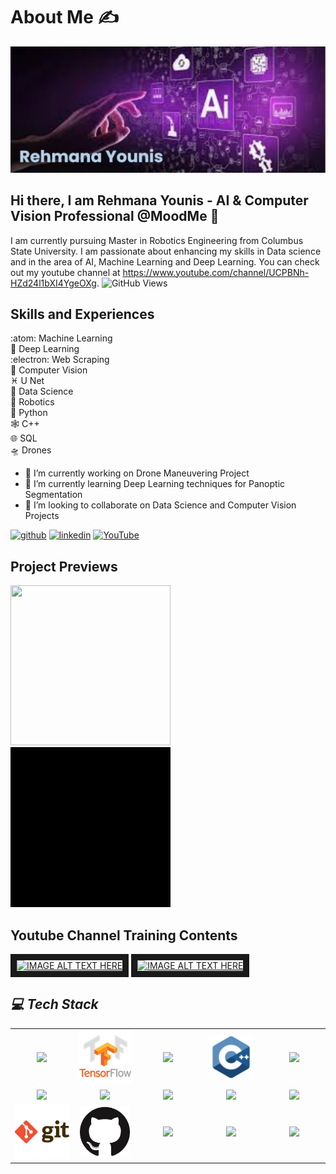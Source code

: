 # About Me :writing_hand:


 
![AI & Computer Vision Professional @MoodMe](https://github.com/RehmanaYounis/RehmanaYounis/blob/main/banner%20(1).png)
## Hi there, I am Rehmana Younis  - AI & Computer Vision Professional @MoodMe 👋
I am currently pursuing Master in Robotics Engineering from Columbus State University. I am passionate about enhancing my skills in Data science and in the area of AI, Machine Learning and Deep Learning. You can check out my youtube channel at   https://www.youtube.com/channel/UCPBNh-HZd24l1bXI4YgeOXg. ![GitHub Views](https://komarev.com/ghpvc/?username=Rehmana)


## Skills and Experiences
:atom: Machine Learning <br />
:twisted_rightwards_arrows: Deep Learning<br />
:electron: Web Scraping  <br />
:camera_flash: Computer Vision<br />
:pisces: U Net  <br />
:signal_strength: Data Science<br />
:robot: Robotics<br />
:panda_face: Python<br />
:spider_web: C++ <br />
:globe_with_meridians: SQL<br />
:flying_saucer: Drones<br />




- 🔭 I’m currently working on Drone Maneuvering Project 
- 🌱 I’m currently learning Deep Learning techniques for Panoptic Segmentation 
- 👯 I’m looking to collaborate on Data Science and Computer Vision Projects 


[<img src='https://cdn.jsdelivr.net/npm/simple-icons@3.0.1/icons/github.svg' alt='github' height='40'>](https://github.com/RehmanaYounis)  [<img src='https://cdn.jsdelivr.net/npm/simple-icons@3.0.1/icons/linkedin.svg' alt='linkedin' height='40'>](https://www.linkedin.com/in/https://www.linkedin.com/in/rehmana-younis//)  [<img src='https://cdn.jsdelivr.net/npm/simple-icons@3.0.1/icons/youtube.svg' alt='YouTube' height='40'>](https://www.youtube.com/channel/UCPBNh-HZd24l1bXI4YgeOXg)  

## Project Previews

<p float="left">
  <img src="https://github.com/RehmanaYounis/RehmanaYounis/blob/main/DroneManeuvering_AdobeCreativeCloudExpress%20(1).gif" width=256 height =256 />
  <img src="https://github.com/RehmanaYounis/RehmanaYounis/blob/main/linkden_AdobeCreativeCloudExpress%20(1).gif" width=256 height =256 /> 
 
</p>

## Youtube Channel Training Contents
<p float="left">
 <a href="https://www.youtube.com/watch?v=3svguJ3EFec&list=PLIlynTfqwLjDhQGKJ1xyoMOPiRPJjuPrd&index=1
" target="_blank"><img src="https://i.ytimg.com/vi/3svguJ3EFec/hqdefault.jpg?sqp=-oaymwEbCKgBEF5IVfKriqkDDggBFQAAiEIYAXABwAEG&rs=AOn4CLBRgEOyD0Rq9O3bttppW-d_5PoYKw" 
alt="IMAGE ALT TEXT HERE" width=256 height =256 border="10" /></a>
  <a href="https://www.youtube.com/watch?v=_nmsFCWqnIw&list=PLIlynTfqwLjDhQGKJ1xyoMOPiRPJjuPrd&index=3
" target="_blank"><img src="https://i.ytimg.com/vi/_nmsFCWqnIw/hqdefault.jpg?sqp=-oaymwEbCKgBEF5IVfKriqkDDggBFQAAiEIYAXABwAEG&rs=AOn4CLCyW2xGkhtEXa6vA37MjgX46VmNeA" 
alt="IMAGE ALT TEXT HERE" width=256 height =256 border="10" /></a> 
</p>

<h2 dir="auto"><i><g-emoji class="g-emoji" alias="computer" fallback-src="https://github.githubassets.com/images/icons/emoji/unicode/1f4bb.png">💻</g-emoji> Tech Stack</i></h2>

<table width="200">
<tbody>
    <tr>
        <td align="center" width="150">
            <img src="https://www.jing.fm/clipimg/full/53-537670_python-png-file-python-logo-png.png" width=80 style="max-width: 80%;">
        </td>
        <td align="center" width="150">
          <img src="https://raw.githubusercontent.com/github/explore/80688e429a7d4ef2fca1e82350fe8e3517d3494d/topics/tensorflow/tensorflow.png" style="max-width: 100%;">
        </td>
        <td align="center" width="150">
          <img src="https://images.g2crowd.com/uploads/product/image/large_detail/large_detail_d382c4826ad8a3805f72b9df3ab5b56e/keras.png" style="max-width: 100%;">
        </td>
        <td align="center" width="150">
            <img src="https://raw.githubusercontent.com/github/explore/80688e429a7d4ef2fca1e82350fe8e3517d3494d/topics/cpp/cpp.png" width=80 style="max-width: 80%;">
        </td>
        <td align="center" width="150">
            <img src="https://encrypted-tbn0.gstatic.com/images?q=tbn:ANd9GcSZe1mkg1jqYqyT0yjn7H0xV1ZFtJxAhtA24Q&usqp=CAU" style="max-width: 80%;">
        </td>
    </tr>
    <tr>
        <td align="center">
            <img src="https://camo.githubusercontent.com/51f3745d9afdae550ab11a623452def18da7487a6998837b56845783a24d2012/68747470733a2f2f7777772e706e676974656d2e636f6d2f70696d67732f6d2f3334362d333436303434335f6d616368696e652d6c6561726e696e672d636f757273652d6e6561722d6d652d6d616368696e652d6c6561726e696e672d6c6f676f2e706e67" style="max-width: 80%;">
        </td>
        <td align="center">
            <img src="https://download.logo.wine/logo/MySQL/MySQL-Logo.wine.png" style="max-width: 100%;">
        </td>
        <td align="center">
            <img src="https://encrypted-tbn0.gstatic.com/images?q=tbn:ANd9GcT78HfUCz_DDjpfiOU5Xs1Y4uEaSCOCgUo8UA&usqp=CAU" style="max-width: 100%;">
        </td>
        <td align="center">
            <img src="https://encrypted-tbn0.gstatic.com/images?q=tbn:ANd9GcThlvTrosirogbBvH_DyPS01nL_yuW6HZu7VA&usqp=CAU" width=80 style="max-width: 100%;">
        </td>
        <td align="center">
            <img src="https://encrypted-tbn0.gstatic.com/images?q=tbn:ANd9GcTfRTcyb3SIjUMoIx5B5m3Xcsnln_Wc3F1tsA&usqp=CAU" style="max-width: 100%;">
        </td>
        </tr>
    <tr>
        <td align="center">
            <img src="https://raw.githubusercontent.com/github/explore/80688e429a7d4ef2fca1e82350fe8e3517d3494d/topics/git/git.png" style="max-width: 100%;">
        </td>
        <td align="center">
            <img src="https://raw.githubusercontent.com/github/explore/78df643247d429f6cc873026c0622819ad797942/topics/github/github.png" width=80 style="max-width: 100%;">
        </td>
        <td align="center">
            <img src="https://upload.wikimedia.org/wikipedia/commons/thumb/3/38/Jupyter_logo.svg/180px-Jupyter_logo.svg.png" width=80 style="max-width: 100%;">
        </td>
        <td align="center">
            <img src="https://github.com/bestofjs/bestofjs-webui/raw/master/public/logos/vscode.svg" width="60" style="max-width: 100%;"></a>
        </td>
        <td align="center">
            <img src="https://encrypted-tbn0.gstatic.com/images?q=tbn:ANd9GcRKzHSELj08q3e2BBpFm1z1ArQDAvGtebI2AA&usqp=CAU" width="60" style="max-width: 100%;"></a>
        </td>
</tr>
</tbody></table>










<!---
RehmanaYounis/RehmanaYounis is a ✨ special ✨ repository because its `README.md` (this file) appears on your GitHub profile.
You can click the Preview link to take a look at your changes.
--->
